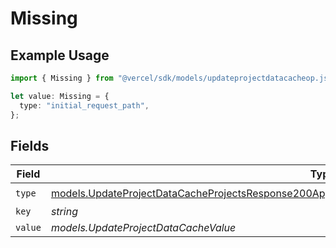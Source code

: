 # Missing

## Example Usage

```typescript
import { Missing } from "@vercel/sdk/models/updateprojectdatacacheop.js";

let value: Missing = {
  type: "initial_request_path",
};
```

## Fields

| Field                                                                                                                                                                                                                | Type                                                                                                                                                                                                                 | Required                                                                                                                                                                                                             | Description                                                                                                                                                                                                          |
| -------------------------------------------------------------------------------------------------------------------------------------------------------------------------------------------------------------------- | -------------------------------------------------------------------------------------------------------------------------------------------------------------------------------------------------------------------- | -------------------------------------------------------------------------------------------------------------------------------------------------------------------------------------------------------------------- | -------------------------------------------------------------------------------------------------------------------------------------------------------------------------------------------------------------------- |
| `type`                                                                                                                                                                                                               | [models.UpdateProjectDataCacheProjectsResponse200ApplicationJSONResponseBodySecurityFirewallRoutesType](../models/updateprojectdatacacheprojectsresponse200applicationjsonresponsebodysecurityfirewallroutestype.md) | :heavy_check_mark:                                                                                                                                                                                                   | N/A                                                                                                                                                                                                                  |
| `key`                                                                                                                                                                                                                | *string*                                                                                                                                                                                                             | :heavy_minus_sign:                                                                                                                                                                                                   | N/A                                                                                                                                                                                                                  |
| `value`                                                                                                                                                                                                              | *models.UpdateProjectDataCacheValue*                                                                                                                                                                                 | :heavy_minus_sign:                                                                                                                                                                                                   | N/A                                                                                                                                                                                                                  |